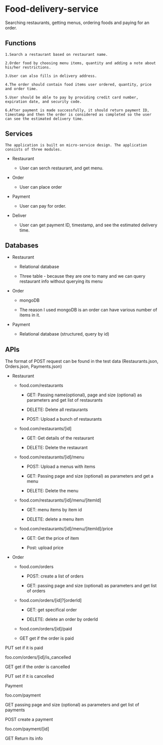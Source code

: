 # Food-delivery-service
Searching restaurants, getting menus, ordering foods and paying for an order.
## Functions
    1.Search a restaurant based on restaurant name.
    
    2.Order food by choosing menu items, quantity and adding a note about his/her restrictions.
    
    3.User can also fills in delivery address.
    
    4.The order should contain food items user ordered, quantity, price and order time.
    
    5.User should be able to pay by providing credit card number, expiration date, and security code.
    
    6.After payment is made successfully, it should return payment ID, timestamp and then the order is considered as completed so the user can see the estimated delivery time.

## Services
    The application is built on micro-service design. The application consists of three modules.
    
* Restaurant
  * User can serch restaurant, and get menu.

* Order
  * User can place order

* Payment
  * User can pay for order.
 
* Deliver
  * User can get payment ID, timestamp, and see the estimated delivery time.
 
## Databases
* Restaurant

  * Relational database

  * Three table - because they are one to many and we can query restaurant info without querying its menu

* Order

  * mongoDB

  * The reason I used mongoDB is an order can have various number of items in it.

* Payment

  * Relational database (structured, query by id)
 
 ## APIs 
 The format of POST request can be found in the test data (Restaurants.json, Orders.json, Payments.json)

* Restaurant

  * food.com/restaurants

     * GET: Passing name(optional), page and size (optional) as parameters and get list of restaurants

     * DELETE: Delete all restaurants

     * POST: Upload a bunch of restaurants

  * food.com/restaurants/[id]

     * GET: Get details of the restaurant

     * DELETE: Delete the restaurant

  * food.com/restaurants/[id]/menu

     * POST: Upload a menus with items

     * GET: Passing page and size (optional) as parameters and get a menu

     * DELETE: Delete the menu

  * food.com/restaurants/[id]/menu/[itemId]

     * GET: menu items by item id

     * DELETE: delete a menu item
   
   * food.com/restaurants/[id]/menu/[itemId]/price

     * GET: Get the price of item
     
     * Post: upload price

* Order

   * food.com/orders

     * POST: create a list of orders

     * GET: passing page and size (optional) as parameters and get list of orders
     

   * food.com/orders/[id]?[orderId]
  
     * GET: get specifical order
     
     * DELETE: delete an order by orderId

   * food.com/orders/[id]/paid

    * GET get if the order is paid

PUT set if it is paid

foo.com/orders/[id]/is_cancelled

GET get if the order is cancelled

PUT set if it is cancelled

Payment

foo.com/payment

GET passing page and size (optional) as parameters and get list of payments

POST create a payment

foo.com/payment/[id]

GET Return its info


 

